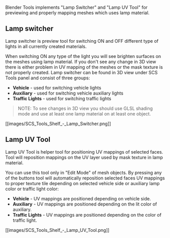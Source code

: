 Blender Tools implements "Lamp Switcher" and "Lamp UV Tool" for previewing and properly mapping meshes which uses lamp material.


## Lamp switcher

Lamp switcher is preview tool for switching ON and OFF different type of lights in all currently created materials. 

When switching ON any type of the light you will see brighten surfaces on the meshes using lamp material. If you don't see any change in 3D view there is either problem in UV mapping of the meshes or the mask texture is not properly created. Lamp switcher can be found in 3D view under SCS Tools panel and consist of three groups:
* **Vehicle** - used for switching vehicle lights
* **Auxiliary**  - used for switching vehicle auxiliary lights
* **Traffic Lights** - used for switching traffic lights

> NOTE: To see changes in 3D view you should use GLSL shading mode and use at least one lamp material on at least one object.
  
[[images/SCS_Tools_Shelf_-_Lamp_Switcher.png]]


## Lamp UV Tool

Lamp UV Tool is helper tool for positioning UV mappings of selected faces. Tool will reposition mappings on the UV layer used by mask texture in lamp material. 

You can use this tool only in "Edit Mode" of mesh objects. By pressing any of the buttons tool will automatically reposition selected faces UV mappings to proper texture tile depending on selected vehicle side or auxiliary lamp color or traffic light color:
* **Vehicle** - UV mappings are positioned depending on vehicle side.
* **Auxiliary** - UV mappings are positioned depending on the lit color of auxiliary.
* **Traffic Lights** - UV mappings are positioned depending on the color of traffic light.

[[images/SCS_Tools_Shelf_-_Lamp_UV_Tool.png]]
